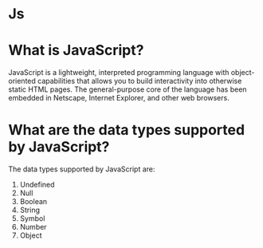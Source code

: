 # Js
# What is JavaScript?
JavaScript is a lightweight, interpreted programming language with object-oriented capabilities that allows you to build interactivity into otherwise static HTML pages. The general-purpose core of the language has been embedded in Netscape, Internet Explorer, and other web browsers.

# What are the data types supported by JavaScript?
The data types supported by JavaScript are:
1. Undefined
2. Null
3. Boolean
4. String
5. Symbol
6. Number
7. Object







